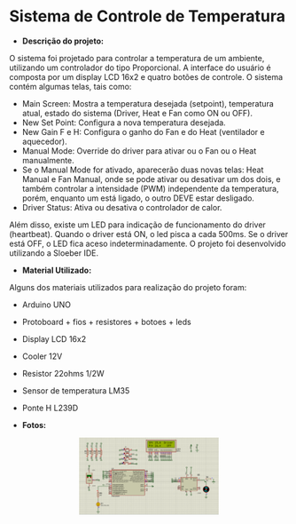 # Sistema de Controle de Temperatura

* **Descrição do projeto:**
 
 O sistema foi projetado para controlar a temperatura de um ambiente, utilizando um controlador do tipo Proporcional. A interface do usuário é composta por um display LCD 16x2 e quatro botões de controle. O sistema contém algumas telas, tais como:
 * Main Screen: Mostra a temperatura desejada (setpoint), temperatura atual, estado do sistema (Driver, Heat e Fan como ON ou OFF).
 * New Set Point: Configura a nova temperatura desejada.
 * New Gain F e H: Configura o ganho do Fan e do Heat (ventilador e aquecedor).
 * Manual Mode: Override do driver para ativar ou o Fan ou o Heat manualmente.
 * Se o Manual Mode for ativado, aparecerão duas novas telas: Heat Manual e Fan Manual, onde se pode ativar ou desativar um dos dois, e também controlar a intensidade (PWM) independente da temperatura, porém, enquanto um está ligado, o outro DEVE estar desligado.
 * Driver Status: Ativa ou desativa o controlador de calor.
 
  Além disso, existe um LED para indicação de funcionamento do driver (heartbeat). Quando o driver está ON, o led pisca a cada 500ms. Se o driver está OFF, o LED fica aceso indeterminadamente. O projeto foi desenvolvido utilizando a Sloeber IDE.
  
 * **Material Utilizado:**
 
  Alguns dos materiais utilizados para realização do projeto foram:
  
  * Arduino UNO
  * Protoboard + fios + resistores + botoes + leds
  * Display LCD 16x2
  * Cooler 12V
  * Resistor 22ohms 1/2W
  * Sensor de temperatura LM35
  * Ponte H L239D
 
* **Fotos:**

<div align="center">
   <img src="proteus.png" alt="diagrama" width="50%" height="20%"/></center>
</div>
